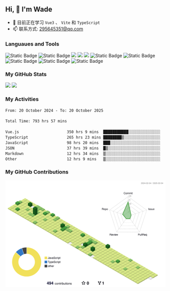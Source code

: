 ## Hi, 👋 I'm Wade

- 🌱 目前正在学习 `Vue3` 、 `Vite` 和 `TypeScript`
- 📫 联系方式: 295645351@qq.com

### Languaues and Tools

<span > 
  <img alt="Static Badge" src="https://img.shields.io/badge/Vue-%2342b883?style=flat-square&logo=Vue&logoColor=%23fff"> 
  <img alt="Static Badge" src="https://img.shields.io/badge/TypeScript-%230072b3?style=flat-square&logo=TypeScript&logoColor=%23fff"> 
  <img src="https://img.shields.io/badge/-JavaScript-F7DF1E?style=flat-square&logo=javascript&logoColor=white" /> 
  <img src="https://img.shields.io/badge/-HTML5-E34F26?style=flat-square&logo=html5&logoColor=white" /> 
  <img src="https://img.shields.io/badge/-CSS3-1572B6?style=flat-square&logo=css3" /> 
  <img alt="Static Badge" src="https://img.shields.io/badge/Webpack-%230072b3?style=flat-square&logo=webpack&logoColor=%23fff"> 
  <img alt="Static Badge" src="https://img.shields.io/badge/Vite-%239a60fe?style=flat-square&logo=vite&logoColor=%23fff"> 
  <img alt="Static Badge" src="https://img.shields.io/badge/Sass-%23c66394?style=flat-square&logo=Sass&logoColor=%23fff"> 
  <img alt="Static Badge" src="https://img.shields.io/badge/Visual_Studio_Code-007ACC?style=flat-square&logo=Visual-Studio-Code&logoColor=white"> 
  <img alt="Static Badge" src="https://img.shields.io/badge/Git-F05032?style=flat-square&logo=Git&logoColor=white">  
</span>


### My GitHub Stats

<div align="left">
  <img src="https://github-readme-stats.vercel.app/api?username=Cwd295645351&show_icons=true" /> 
  <img src="https://github-readme-stats.vercel.app/api/top-langs/?username=Cwd295645351&layout=compact&langs_count=6&text_color=000&icon_color=fff&theme=graywhite" />
</div>

### My Activities

<!--START_SECTION:waka-->

```txt
From: 20 October 2024 - To: 20 October 2025

Total Time: 793 hrs 57 mins

Vue.js                     350 hrs 9 mins  ███████████░░░░░░░░░░░░░░   44.10 %
TypeScript                 265 hrs 23 mins ████████▒░░░░░░░░░░░░░░░░   33.43 %
JavaScript                 98 hrs 20 mins  ███░░░░░░░░░░░░░░░░░░░░░░   12.39 %
JSON                       37 hrs 39 mins  █▒░░░░░░░░░░░░░░░░░░░░░░░   04.74 %
Markdown                   12 hrs 34 mins  ▒░░░░░░░░░░░░░░░░░░░░░░░░   01.58 %
Other                      12 hrs 9 mins   ▒░░░░░░░░░░░░░░░░░░░░░░░░   01.53 %
```

<!--END_SECTION:waka-->

### My GitHub Contributions

![](./profile-3d-contrib/profile-green-animate.svg)

